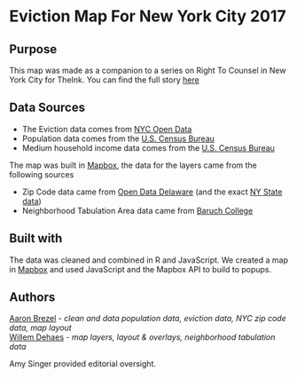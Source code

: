 # Eviction Map For New York City 2017

## Purpose

This map was made as a companion to a series on Right To Counsel in New York City for TheInk. You can find the full story [here](http://wp.me/p6OMlE-QI)

## Data Sources

- The Eviction data comes from [NYC Open Data](https://data.cityofnewyork.us/City-Government/Evictions/6z8x-wfk4/data)
- Population data comes from the [U.S. Census Bureau](https://factfinder.census.gov/faces/tableservices/jsf/pages/productview.xhtml?pid=DEC_10_DP_DPDP1&prodType=table)
- Medium household income data comes from the [U.S. Census Bureau](https://factfinder.census.gov/faces/tableservices/jsf/pages/productview.xhtml?pid=ACS_16_5YR_S1901&prodType=table)

The map was built in [Mapbox](https://www.mapbox.com/), the data for the layers came from the following sources
- Zip Code data came from [Open Data Delaware](https://github.com/OpenDataDE/State-zip-code-GeoJSON) (and the exact [NY State data](https://github.com/OpenDataDE/State-zip-code-GeoJSON/blob/master/ny_new_york_zip_codes_geo.min.json))
- Neighborhood Tabulation Area data came from [Baruch College](http://guides.newman.baruch.cuny.edu/nyc_data/nbhoods)


## Built with
The data was cleaned and combined in R and JavaScript. We created a map in [Mapbox](https://api.mapbox.com/styles/v1/willemdehaes/cjnro3cjp25wm2spbjt8tabc9.html?fresh=true&title=true&access_token=pk.eyJ1Ijoid2lsbGVtZGVoYWVzIiwiYSI6ImNqbmdqZ2hnYzAzb3ozd3F0aHcxM29idTkifQ.KCJrgwzjDOeW19ps9wyW2Q#10.0/40.713492/-73.897638/0) and used JavaScript and the Mapbox API to build to popups.

## Authors
[Aaron Brezel](https://github.com/aaronbrezel) - _clean and data population data, eviction data, NYC zip code data, map layout_  <br  />
[Willem Dehaes](https://github.com/wdehaes) - _map layers, layout & overlays, neighborhood tabulation data_

Amy Singer provided editorial oversight.
